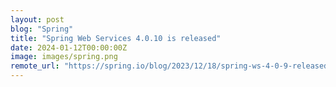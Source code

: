 ```yaml
---
layout: post
blog: "Spring"
title: "Spring Web Services 4.0.10 is released"
date: 2024-01-12T00:00:00Z
image: images/spring.png
remote_url: "https://spring.io/blog/2023/12/18/spring-ws-4-0-9-released"
---
```

